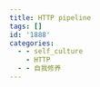 ```yaml
---
title: HTTP pipeline
tags: []
id: '1888'
categories:
  - - self_culture
    - HTTP
  - - 自我修养
---
```

